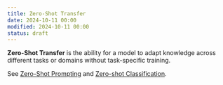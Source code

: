 ```yaml
---
title: Zero-Shot Transfer
date: 2024-10-11 00:00
modified: 2024-10-11 00:00
status: draft
---
```


**Zero-Shot Transfer** is the ability for a model to adapt knowledge across different tasks or domains without task-specific training.

See [Zero-Shot Prompting](zero-shot-prompting.md) and [Zero-shot Classification](zero-shot-classification.md).